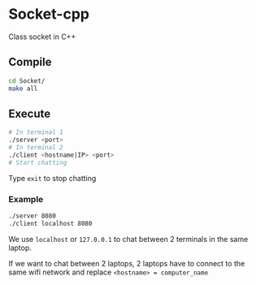 # Socket-cpp

Class socket in C++

## Compile

```bash
cd Socket/
make all
```

## Execute

```bash
# In terminal 1
./server <port>
# In terminal 2
./client <hostname|IP> <port>
# Start chatting
```

Type `exit` to stop chatting

### Example

```bash
./server 8080
./client localhost 8080
```

We use `localhost` or `127.0.0.1` to chat between 2 terminals in the same laptop.

If we want to chat between 2 laptops, 2 laptops have to connect to the same wifi network and replace `<hostname> = computer_name`
